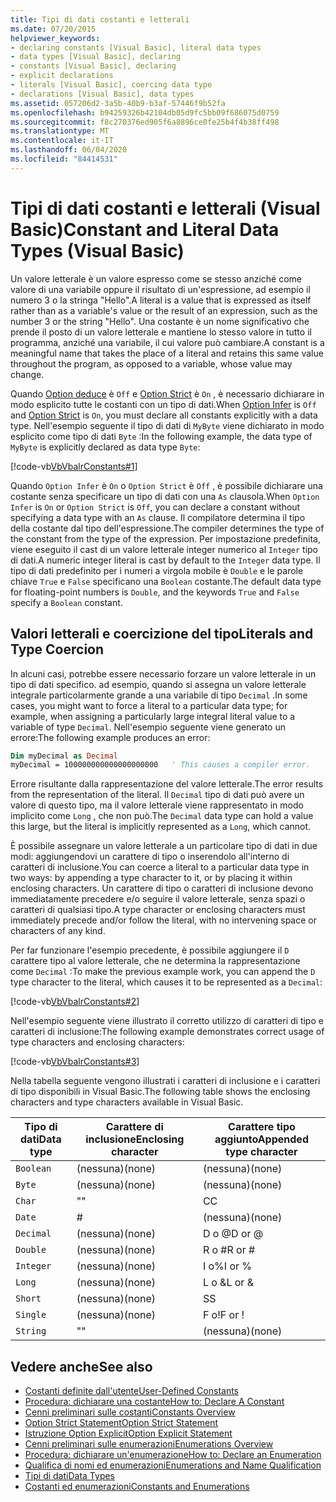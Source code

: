 ```yaml
---
title: Tipi di dati costanti e letterali
ms.date: 07/20/2015
helpviewer_keywords:
- declaring constants [Visual Basic], literal data types
- data types [Visual Basic], declaring
- constants [Visual Basic], declaring
- explicit declarations
- literals [Visual Basic], coercing data type
- declarations [Visual Basic], data types
ms.assetid: 057206d2-3a5b-40b9-b3af-57446f9b52fa
ms.openlocfilehash: b94259326b42104db05d9fc5bb09f686075d0759
ms.sourcegitcommit: f8c270376ed905f6a8896ce0fe25b4f4b38ff498
ms.translationtype: MT
ms.contentlocale: it-IT
ms.lasthandoff: 06/04/2020
ms.locfileid: "84414531"
---
```

# <a name="constant-and-literal-data-types-visual-basic"></a><span data-ttu-id="3e429-102">Tipi di dati costanti e letterali (Visual Basic)</span><span class="sxs-lookup"><span data-stu-id="3e429-102">Constant and Literal Data Types (Visual Basic)</span></span>
<span data-ttu-id="3e429-103">Un valore letterale è un valore espresso come se stesso anziché come valore di una variabile oppure il risultato di un'espressione, ad esempio il numero 3 o la stringa "Hello".</span><span class="sxs-lookup"><span data-stu-id="3e429-103">A literal is a value that is expressed as itself rather than as a variable's value or the result of an expression, such as the number 3 or the string "Hello".</span></span> <span data-ttu-id="3e429-104">Una costante è un nome significativo che prende il posto di un valore letterale e mantiene lo stesso valore in tutto il programma, anziché una variabile, il cui valore può cambiare.</span><span class="sxs-lookup"><span data-stu-id="3e429-104">A constant is a meaningful name that takes the place of a literal and retains this same value throughout the program, as opposed to a variable, whose value may change.</span></span>  
  
 <span data-ttu-id="3e429-105">Quando [Option deduce](../../../language-reference/statements/option-infer-statement.md) è `Off` e [Option Strict](../../../language-reference/statements/option-strict-statement.md) è `On` , è necessario dichiarare in modo esplicito tutte le costanti con un tipo di dati.</span><span class="sxs-lookup"><span data-stu-id="3e429-105">When [Option Infer](../../../language-reference/statements/option-infer-statement.md) is `Off` and [Option Strict](../../../language-reference/statements/option-strict-statement.md) is `On`, you must declare all constants explicitly with a data type.</span></span> <span data-ttu-id="3e429-106">Nell'esempio seguente il tipo di dati di `MyByte` viene dichiarato in modo esplicito come tipo di dati `Byte` :</span><span class="sxs-lookup"><span data-stu-id="3e429-106">In the following example, the data type of `MyByte` is explicitly declared as data type `Byte`:</span></span>  
  
 [!code-vb[VbVbalrConstants#1](~/samples/snippets/visualbasic/VS_Snippets_VBCSharp/VbVbalrConstants/VB/Class1.vb#1)]  
  
 <span data-ttu-id="3e429-107">Quando `Option Infer` è `On` o `Option Strict` è `Off` , è possibile dichiarare una costante senza specificare un tipo di dati con una `As` clausola.</span><span class="sxs-lookup"><span data-stu-id="3e429-107">When `Option Infer` is `On` or `Option Strict` is `Off`, you can declare a constant without specifying a data type with an `As` clause.</span></span> <span data-ttu-id="3e429-108">Il compilatore determina il tipo della costante dal tipo dell'espressione.</span><span class="sxs-lookup"><span data-stu-id="3e429-108">The compiler determines the type of the constant from the type of the expression.</span></span> <span data-ttu-id="3e429-109">Per impostazione predefinita, viene eseguito il cast di un valore letterale integer numerico al `Integer` tipo di dati.</span><span class="sxs-lookup"><span data-stu-id="3e429-109">A numeric integer literal is cast by default to the `Integer` data type.</span></span> <span data-ttu-id="3e429-110">Il tipo di dati predefinito per i numeri a virgola mobile è `Double` e le parole chiave `True` e `False` specificano una `Boolean` costante.</span><span class="sxs-lookup"><span data-stu-id="3e429-110">The default data type for floating-point numbers is `Double`, and the keywords `True` and `False` specify a `Boolean` constant.</span></span>  
  
## <a name="literals-and-type-coercion"></a><span data-ttu-id="3e429-111">Valori letterali e coercizione del tipo</span><span class="sxs-lookup"><span data-stu-id="3e429-111">Literals and Type Coercion</span></span>  
 <span data-ttu-id="3e429-112">In alcuni casi, potrebbe essere necessario forzare un valore letterale in un tipo di dati specifico. ad esempio, quando si assegna un valore letterale integrale particolarmente grande a una variabile di tipo `Decimal` .</span><span class="sxs-lookup"><span data-stu-id="3e429-112">In some cases, you might want to force a literal to a particular data type; for example, when assigning a particularly large integral literal value to a variable of type `Decimal`.</span></span> <span data-ttu-id="3e429-113">Nell'esempio seguente viene generato un errore:</span><span class="sxs-lookup"><span data-stu-id="3e429-113">The following example produces an error:</span></span>  
  
```vb  
Dim myDecimal as Decimal  
myDecimal = 100000000000000000000   ' This causes a compiler error.  
```  
  
 <span data-ttu-id="3e429-114">Errore risultante dalla rappresentazione del valore letterale.</span><span class="sxs-lookup"><span data-stu-id="3e429-114">The error results from the representation of the literal.</span></span> <span data-ttu-id="3e429-115">Il `Decimal` tipo di dati può avere un valore di questo tipo, ma il valore letterale viene rappresentato in modo implicito come `Long` , che non può.</span><span class="sxs-lookup"><span data-stu-id="3e429-115">The `Decimal` data type can hold a value this large, but the literal is implicitly represented as a `Long`, which cannot.</span></span>  
  
 <span data-ttu-id="3e429-116">È possibile assegnare un valore letterale a un particolare tipo di dati in due modi: aggiungendovi un carattere di tipo o inserendolo all'interno di caratteri di inclusione.</span><span class="sxs-lookup"><span data-stu-id="3e429-116">You can coerce a literal to a particular data type in two ways: by appending a type character to it, or by placing it within enclosing characters.</span></span> <span data-ttu-id="3e429-117">Un carattere di tipo o caratteri di inclusione devono immediatamente precedere e/o seguire il valore letterale, senza spazi o caratteri di qualsiasi tipo.</span><span class="sxs-lookup"><span data-stu-id="3e429-117">A type character or enclosing characters must immediately precede and/or follow the literal, with no intervening space or characters of any kind.</span></span>  
  
 <span data-ttu-id="3e429-118">Per far funzionare l'esempio precedente, è possibile aggiungere il `D` carattere tipo al valore letterale, che ne determina la rappresentazione come `Decimal` :</span><span class="sxs-lookup"><span data-stu-id="3e429-118">To make the previous example work, you can append the `D` type character to the literal, which causes it to be represented as a `Decimal`:</span></span>  
  
 [!code-vb[VbVbalrConstants#2](~/samples/snippets/visualbasic/VS_Snippets_VBCSharp/VbVbalrConstants/VB/Class1.vb#2)]  
  
 <span data-ttu-id="3e429-119">Nell'esempio seguente viene illustrato il corretto utilizzo di caratteri di tipo e caratteri di inclusione:</span><span class="sxs-lookup"><span data-stu-id="3e429-119">The following example demonstrates correct usage of type characters and enclosing characters:</span></span>  
  
 [!code-vb[VbVbalrConstants#3](~/samples/snippets/visualbasic/VS_Snippets_VBCSharp/VbVbalrConstants/VB/Class1.vb#3)]  
  
 <span data-ttu-id="3e429-120">Nella tabella seguente vengono illustrati i caratteri di inclusione e i caratteri di tipo disponibili in Visual Basic.</span><span class="sxs-lookup"><span data-stu-id="3e429-120">The following table shows the enclosing characters and type characters available in Visual Basic.</span></span>  
  
|<span data-ttu-id="3e429-121">Tipo di dati</span><span class="sxs-lookup"><span data-stu-id="3e429-121">Data type</span></span>|<span data-ttu-id="3e429-122">Carattere di inclusione</span><span class="sxs-lookup"><span data-stu-id="3e429-122">Enclosing character</span></span>|<span data-ttu-id="3e429-123">Carattere tipo aggiunto</span><span class="sxs-lookup"><span data-stu-id="3e429-123">Appended type character</span></span>|  
|---|---|---|  
|`Boolean`|<span data-ttu-id="3e429-124">(nessuna)</span><span class="sxs-lookup"><span data-stu-id="3e429-124">(none)</span></span>|<span data-ttu-id="3e429-125">(nessuna)</span><span class="sxs-lookup"><span data-stu-id="3e429-125">(none)</span></span>|  
|`Byte`|<span data-ttu-id="3e429-126">(nessuna)</span><span class="sxs-lookup"><span data-stu-id="3e429-126">(none)</span></span>|<span data-ttu-id="3e429-127">(nessuna)</span><span class="sxs-lookup"><span data-stu-id="3e429-127">(none)</span></span>|  
|`Char`|<span data-ttu-id="3e429-128">"</span><span class="sxs-lookup"><span data-stu-id="3e429-128">"</span></span>|<span data-ttu-id="3e429-129">C</span><span class="sxs-lookup"><span data-stu-id="3e429-129">C</span></span>|  
|`Date`|#|<span data-ttu-id="3e429-130">(nessuna)</span><span class="sxs-lookup"><span data-stu-id="3e429-130">(none)</span></span>|  
|`Decimal`|<span data-ttu-id="3e429-131">(nessuna)</span><span class="sxs-lookup"><span data-stu-id="3e429-131">(none)</span></span>|<span data-ttu-id="3e429-132">D o @</span><span class="sxs-lookup"><span data-stu-id="3e429-132">D or @</span></span>|  
|`Double`|<span data-ttu-id="3e429-133">(nessuna)</span><span class="sxs-lookup"><span data-stu-id="3e429-133">(none)</span></span>|<span data-ttu-id="3e429-134">R o #</span><span class="sxs-lookup"><span data-stu-id="3e429-134">R or #</span></span>|  
|`Integer`|<span data-ttu-id="3e429-135">(nessuna)</span><span class="sxs-lookup"><span data-stu-id="3e429-135">(none)</span></span>|<span data-ttu-id="3e429-136">I o%</span><span class="sxs-lookup"><span data-stu-id="3e429-136">I or %</span></span>|  
|`Long`|<span data-ttu-id="3e429-137">(nessuna)</span><span class="sxs-lookup"><span data-stu-id="3e429-137">(none)</span></span>|<span data-ttu-id="3e429-138">L o &</span><span class="sxs-lookup"><span data-stu-id="3e429-138">L or &</span></span>|  
|`Short`|<span data-ttu-id="3e429-139">(nessuna)</span><span class="sxs-lookup"><span data-stu-id="3e429-139">(none)</span></span>|<span data-ttu-id="3e429-140">S</span><span class="sxs-lookup"><span data-stu-id="3e429-140">S</span></span>|  
|`Single`|<span data-ttu-id="3e429-141">(nessuna)</span><span class="sxs-lookup"><span data-stu-id="3e429-141">(none)</span></span>|<span data-ttu-id="3e429-142">F o!</span><span class="sxs-lookup"><span data-stu-id="3e429-142">F or !</span></span>|  
|`String`|<span data-ttu-id="3e429-143">"</span><span class="sxs-lookup"><span data-stu-id="3e429-143">"</span></span>|<span data-ttu-id="3e429-144">(nessuna)</span><span class="sxs-lookup"><span data-stu-id="3e429-144">(none)</span></span>|  
  
## <a name="see-also"></a><span data-ttu-id="3e429-145">Vedere anche</span><span class="sxs-lookup"><span data-stu-id="3e429-145">See also</span></span>

- [<span data-ttu-id="3e429-146">Costanti definite dall'utente</span><span class="sxs-lookup"><span data-stu-id="3e429-146">User-Defined Constants</span></span>](user-defined-constants.md)
- [<span data-ttu-id="3e429-147">Procedura: dichiarare una costante</span><span class="sxs-lookup"><span data-stu-id="3e429-147">How to: Declare A Constant</span></span>](how-to-declare-a-constant.md)
- [<span data-ttu-id="3e429-148">Cenni preliminari sulle costanti</span><span class="sxs-lookup"><span data-stu-id="3e429-148">Constants Overview</span></span>](constants-overview.md)
- [<span data-ttu-id="3e429-149">Option Strict Statement</span><span class="sxs-lookup"><span data-stu-id="3e429-149">Option Strict Statement</span></span>](../../../language-reference/statements/option-strict-statement.md)
- [<span data-ttu-id="3e429-150">Istruzione Option Explicit</span><span class="sxs-lookup"><span data-stu-id="3e429-150">Option Explicit Statement</span></span>](../../../language-reference/statements/option-explicit-statement.md)
- [<span data-ttu-id="3e429-151">Cenni preliminari sulle enumerazioni</span><span class="sxs-lookup"><span data-stu-id="3e429-151">Enumerations Overview</span></span>](enumerations-overview.md)
- [<span data-ttu-id="3e429-152">Procedura: dichiarare un'enumerazione</span><span class="sxs-lookup"><span data-stu-id="3e429-152">How to: Declare an Enumeration</span></span>](how-to-declare-enumerations.md)
- [<span data-ttu-id="3e429-153">Qualifica di nomi ed enumerazioni</span><span class="sxs-lookup"><span data-stu-id="3e429-153">Enumerations and Name Qualification</span></span>](enumerations-and-name-qualification.md)
- [<span data-ttu-id="3e429-154">Tipi di dati</span><span class="sxs-lookup"><span data-stu-id="3e429-154">Data Types</span></span>](../../../language-reference/data-types/index.md)
- [<span data-ttu-id="3e429-155">Costanti ed enumerazioni</span><span class="sxs-lookup"><span data-stu-id="3e429-155">Constants and Enumerations</span></span>](../../../language-reference/constants-and-enumerations.md)
